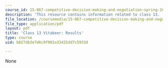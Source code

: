 ```yaml
---
course_id: 15-067-competitive-decision-making-and-negotiation-spring-2011
description: 'This resource contains information related to class 13. '
file_location: /coursemedia/15-067-competitive-decision-making-and-negotiation-spring-2011/b827db3e7d6c9f902a33425dd7c5933d_MIT15_067S11_Cl13_Vita_RE.pdf
file_type: application/pdf
layout: pdf
title: 'Class 13 Vitabeer: Results'
type: course
uid: b827db3e7d6c9f902a33425dd7c5933d

---
```

None